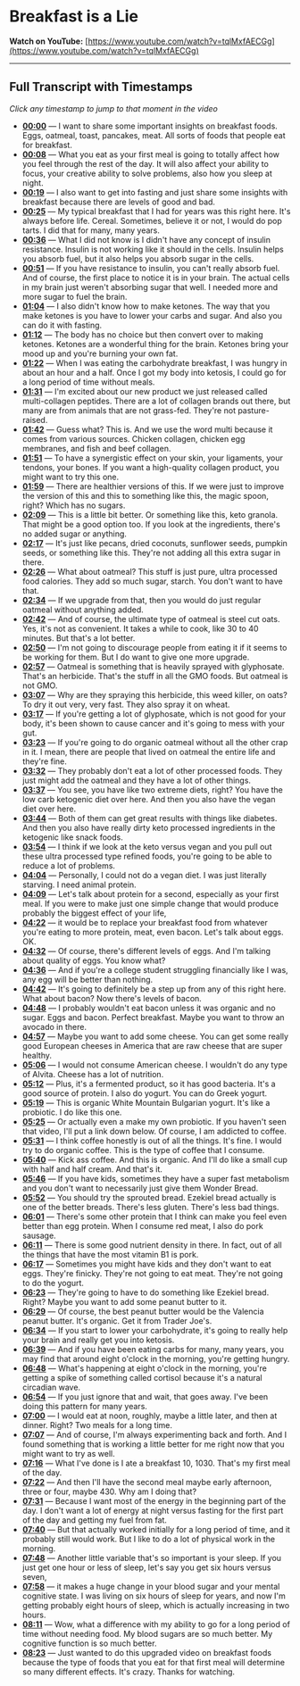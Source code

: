 # Breakfast is a Lie

**Watch on YouTube:** [https://www.youtube.com/watch?v=tqlMxfAECGg](https://www.youtube.com/watch?v=tqlMxfAECGg)

---

## Full Transcript with Timestamps

*Click any timestamp to jump to that moment in the video*

- **[00:00](https://www.youtube.com/watch?v=tqlMxfAECGg&t=0s)** — I want to share some important insights on breakfast foods. Eggs, oatmeal, toast, pancakes, meat. All sorts of foods that people eat for breakfast.
- **[00:08](https://www.youtube.com/watch?v=tqlMxfAECGg&t=8s)** — What you eat as your first meal is going to totally affect how you feel through the rest of the day. It will also affect your ability to focus, your creative ability to solve problems, also how you sleep at night.
- **[00:19](https://www.youtube.com/watch?v=tqlMxfAECGg&t=19s)** — I also want to get into fasting and just share some insights with breakfast because there are levels of good and bad.
- **[00:25](https://www.youtube.com/watch?v=tqlMxfAECGg&t=25s)** — My typical breakfast that I had for years was this right here. It's always before life. Cereal. Sometimes, believe it or not, I would do pop tarts. I did that for many, many years.
- **[00:36](https://www.youtube.com/watch?v=tqlMxfAECGg&t=36s)** — What I did not know is I didn't have any concept of insulin resistance. Insulin is not working like it should in the cells. Insulin helps you absorb fuel, but it also helps you absorb sugar in the cells.
- **[00:51](https://www.youtube.com/watch?v=tqlMxfAECGg&t=51s)** — If you have resistance to insulin, you can't really absorb fuel. And of course, the first place to notice it is in your brain. The actual cells in my brain just weren't absorbing sugar that well. I needed more and more sugar to fuel the brain.
- **[01:04](https://www.youtube.com/watch?v=tqlMxfAECGg&t=64s)** — I also didn't know how to make ketones. The way that you make ketones is you have to lower your carbs and sugar. And also you can do it with fasting.
- **[01:12](https://www.youtube.com/watch?v=tqlMxfAECGg&t=72s)** — The body has no choice but then convert over to making ketones. Ketones are a wonderful thing for the brain. Ketones bring your mood up and you're burning your own fat.
- **[01:22](https://www.youtube.com/watch?v=tqlMxfAECGg&t=82s)** — When I was eating the carbohydrate breakfast, I was hungry in about an hour and a half. Once I got my body into ketosis, I could go for a long period of time without meals.
- **[01:31](https://www.youtube.com/watch?v=tqlMxfAECGg&t=91s)** — I'm excited about our new product we just released called multi-collagen peptides. There are a lot of collagen brands out there, but many are from animals that are not grass-fed. They're not pasture-raised.
- **[01:42](https://www.youtube.com/watch?v=tqlMxfAECGg&t=102s)** — Guess what? This is. And we use the word multi because it comes from various sources. Chicken collagen, chicken egg membranes, and fish and beef collagen.
- **[01:51](https://www.youtube.com/watch?v=tqlMxfAECGg&t=111s)** — To have a synergistic effect on your skin, your ligaments, your tendons, your bones. If you want a high-quality collagen product, you might want to try this one.
- **[01:59](https://www.youtube.com/watch?v=tqlMxfAECGg&t=119s)** — There are healthier versions of this. If we were just to improve the version of this and this to something like this, the magic spoon, right? Which has no sugars.
- **[02:09](https://www.youtube.com/watch?v=tqlMxfAECGg&t=129s)** — This is a little bit better. Or something like this, keto granola. That might be a good option too. If you look at the ingredients, there's no added sugar or anything.
- **[02:17](https://www.youtube.com/watch?v=tqlMxfAECGg&t=137s)** — It's just like pecans, dried coconuts, sunflower seeds, pumpkin seeds, or something like this. They're not adding all this extra sugar in there.
- **[02:26](https://www.youtube.com/watch?v=tqlMxfAECGg&t=146s)** — What about oatmeal? This stuff is just pure, ultra processed food calories. They add so much sugar, starch. You don't want to have that.
- **[02:34](https://www.youtube.com/watch?v=tqlMxfAECGg&t=154s)** — If we upgrade from that, then you would do just regular oatmeal without anything added.
- **[02:42](https://www.youtube.com/watch?v=tqlMxfAECGg&t=162s)** — And of course, the ultimate type of oatmeal is steel cut oats. Yes, it's not as convenient. It takes a while to cook, like 30 to 40 minutes. But that's a lot better.
- **[02:50](https://www.youtube.com/watch?v=tqlMxfAECGg&t=170s)** — I'm not going to discourage people from eating it if it seems to be working for them. But I do want to give one more upgrade.
- **[02:57](https://www.youtube.com/watch?v=tqlMxfAECGg&t=177s)** — Oatmeal is something that is heavily sprayed with glyphosate. That's an herbicide. That's the stuff in all the GMO foods. But oatmeal is not GMO.
- **[03:07](https://www.youtube.com/watch?v=tqlMxfAECGg&t=187s)** — Why are they spraying this herbicide, this weed killer, on oats? To dry it out very, very fast. They also spray it on wheat.
- **[03:17](https://www.youtube.com/watch?v=tqlMxfAECGg&t=197s)** — If you're getting a lot of glyphosate, which is not good for your body, it's been shown to cause cancer and it's going to mess with your gut.
- **[03:23](https://www.youtube.com/watch?v=tqlMxfAECGg&t=203s)** — If you're going to do organic oatmeal without all the other crap in it. I mean, there are people that lived on oatmeal the entire life and they're fine.
- **[03:32](https://www.youtube.com/watch?v=tqlMxfAECGg&t=212s)** — They probably don't eat a lot of other processed foods. They just might add the oatmeal and they have a lot of other things.
- **[03:37](https://www.youtube.com/watch?v=tqlMxfAECGg&t=217s)** — You see, you have like two extreme diets, right? You have the low carb ketogenic diet over here. And then you also have the vegan diet over here.
- **[03:44](https://www.youtube.com/watch?v=tqlMxfAECGg&t=224s)** — Both of them can get great results with things like diabetes. And then you also have really dirty keto processed ingredients in the ketogenic like snack foods.
- **[03:54](https://www.youtube.com/watch?v=tqlMxfAECGg&t=234s)** — I think if we look at the keto versus vegan and you pull out these ultra processed type refined foods, you're going to be able to reduce a lot of problems.
- **[04:04](https://www.youtube.com/watch?v=tqlMxfAECGg&t=244s)** — Personally, I could not do a vegan diet. I was just literally starving. I need animal protein.
- **[04:09](https://www.youtube.com/watch?v=tqlMxfAECGg&t=249s)** — Let's talk about protein for a second, especially as your first meal. If you were to make just one simple change that would produce probably the biggest effect of your life,
- **[04:22](https://www.youtube.com/watch?v=tqlMxfAECGg&t=262s)** — it would be to replace your breakfast food from whatever you're eating to more protein, meat, even bacon. Let's talk about eggs. OK.
- **[04:32](https://www.youtube.com/watch?v=tqlMxfAECGg&t=272s)** — Of course, there's different levels of eggs. And I'm talking about quality of eggs. You know what?
- **[04:36](https://www.youtube.com/watch?v=tqlMxfAECGg&t=276s)** — And if you're a college student struggling financially like I was, any egg will be better than nothing.
- **[04:42](https://www.youtube.com/watch?v=tqlMxfAECGg&t=282s)** — It's going to definitely be a step up from any of this right here. What about bacon? Now there's levels of bacon.
- **[04:48](https://www.youtube.com/watch?v=tqlMxfAECGg&t=288s)** — I probably wouldn't eat bacon unless it was organic and no sugar. Eggs and bacon. Perfect breakfast. Maybe you want to throw an avocado in there.
- **[04:57](https://www.youtube.com/watch?v=tqlMxfAECGg&t=297s)** — Maybe you want to add some cheese. You can get some really good European cheeses in America that are raw cheese that are super healthy.
- **[05:06](https://www.youtube.com/watch?v=tqlMxfAECGg&t=306s)** — I would not consume American cheese. I wouldn't do any type of Alvita. Cheese has a lot of nutrition.
- **[05:12](https://www.youtube.com/watch?v=tqlMxfAECGg&t=312s)** — Plus, it's a fermented product, so it has good bacteria. It's a good source of protein. I also do yogurt. You can do Greek yogurt.
- **[05:19](https://www.youtube.com/watch?v=tqlMxfAECGg&t=319s)** — This is organic White Mountain Bulgarian yogurt. It's like a probiotic. I do like this one.
- **[05:25](https://www.youtube.com/watch?v=tqlMxfAECGg&t=325s)** — Or actually even a make my own probiotic. If you haven't seen that video, I'll put a link down below. Of course, I am addicted to coffee.
- **[05:31](https://www.youtube.com/watch?v=tqlMxfAECGg&t=331s)** — I think coffee honestly is out of all the things. It's fine. I would try to do organic coffee. This is the type of coffee that I consume.
- **[05:40](https://www.youtube.com/watch?v=tqlMxfAECGg&t=340s)** — Kick ass coffee. And this is organic. And I'll do like a small cup with half and half cream. And that's it.
- **[05:46](https://www.youtube.com/watch?v=tqlMxfAECGg&t=346s)** — If you have kids, sometimes they have a super fast metabolism and you don't want to necessarily just give them Wonder Bread.
- **[05:52](https://www.youtube.com/watch?v=tqlMxfAECGg&t=352s)** — You should try the sprouted bread. Ezekiel bread actually is one of the better breads. There's less gluten. There's less bad things.
- **[06:01](https://www.youtube.com/watch?v=tqlMxfAECGg&t=361s)** — There's some other protein that I think can make you feel even better than egg protein. When I consume red meat, I also do pork sausage.
- **[06:11](https://www.youtube.com/watch?v=tqlMxfAECGg&t=371s)** — There is some good nutrient density in there. In fact, out of all the things that have the most vitamin B1 is pork.
- **[06:17](https://www.youtube.com/watch?v=tqlMxfAECGg&t=377s)** — Sometimes you might have kids and they don't want to eat eggs. They're finicky. They're not going to eat meat. They're not going to do the yogurt.
- **[06:23](https://www.youtube.com/watch?v=tqlMxfAECGg&t=383s)** — They're going to have to do something like Ezekiel bread. Right? Maybe you want to add some peanut butter to it.
- **[06:29](https://www.youtube.com/watch?v=tqlMxfAECGg&t=389s)** — Of course, the best peanut butter would be the Valencia peanut butter. It's organic. Get it from Trader Joe's.
- **[06:34](https://www.youtube.com/watch?v=tqlMxfAECGg&t=394s)** — If you start to lower your carbohydrate, it's going to really help your brain and really get you into ketosis.
- **[06:39](https://www.youtube.com/watch?v=tqlMxfAECGg&t=399s)** — And if you have been eating carbs for many, many years, you may find that around eight o'clock in the morning, you're getting hungry.
- **[06:48](https://www.youtube.com/watch?v=tqlMxfAECGg&t=408s)** — What's happening at eight o'clock in the morning, you're getting a spike of something called cortisol because it's a natural circadian wave.
- **[06:54](https://www.youtube.com/watch?v=tqlMxfAECGg&t=414s)** — If you just ignore that and wait, that goes away. I've been doing this pattern for many years.
- **[07:00](https://www.youtube.com/watch?v=tqlMxfAECGg&t=420s)** — I would eat at noon, roughly, maybe a little later, and then at dinner. Right? Two meals for a long time.
- **[07:07](https://www.youtube.com/watch?v=tqlMxfAECGg&t=427s)** — And of course, I'm always experimenting back and forth. And I found something that is working a little better for me right now that you might want to try as well.
- **[07:16](https://www.youtube.com/watch?v=tqlMxfAECGg&t=436s)** — What I've done is I ate a breakfast 10, 1030. That's my first meal of the day.
- **[07:22](https://www.youtube.com/watch?v=tqlMxfAECGg&t=442s)** — And then I'll have the second meal maybe early afternoon, three or four, maybe 430. Why am I doing that?
- **[07:31](https://www.youtube.com/watch?v=tqlMxfAECGg&t=451s)** — Because I want most of the energy in the beginning part of the day. I don't want a lot of energy at night versus fasting for the first part of the day and getting my fuel from fat.
- **[07:40](https://www.youtube.com/watch?v=tqlMxfAECGg&t=460s)** — But that actually worked initially for a long period of time, and it probably still would work. But I like to do a lot of physical work in the morning.
- **[07:48](https://www.youtube.com/watch?v=tqlMxfAECGg&t=468s)** — Another little variable that's so important is your sleep. If you just get one hour or less of sleep, let's say you get six hours versus seven,
- **[07:58](https://www.youtube.com/watch?v=tqlMxfAECGg&t=478s)** — it makes a huge change in your blood sugar and your mental cognitive state. I was living on six hours of sleep for years, and now I'm getting probably eight hours of sleep, which is actually increasing in two hours.
- **[08:11](https://www.youtube.com/watch?v=tqlMxfAECGg&t=491s)** — Wow, what a difference with my ability to go for a long period of time without needing food. My blood sugars are so much better. My cognitive function is so much better.
- **[08:23](https://www.youtube.com/watch?v=tqlMxfAECGg&t=503s)** — Just wanted to do this upgraded video on breakfast foods because the type of foods that you eat for that first meal will determine so many different effects. It's crazy. Thanks for watching.
